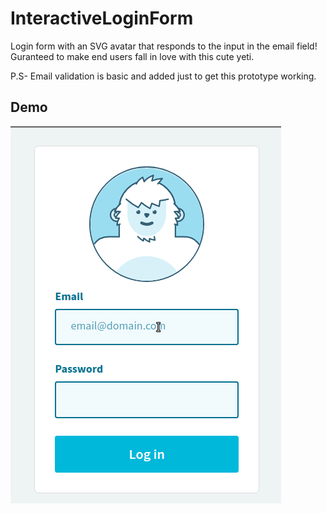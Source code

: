 # InteractiveLoginForm

Login form with an SVG avatar that responds to the input in the email field! Guranteed to make end users fall in love with this cute yeti.

P.S- Email validation is basic and added just to get this prototype working.

## Demo

![LoginFormDemo Demo](https://raw.githubusercontent.com/rahul1205/Interactive-Login-Form/master/branding/LoginFormDemo.gif)
 
